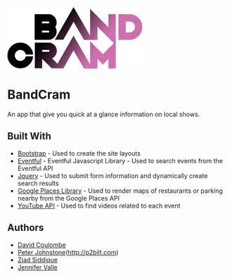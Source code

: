 
![BandCram Logo](assets/images/BandCram_Logo_blk.png)

# BandCram

An app that give you quick at a glance information on local shows.

## Built With

* [Bootstrap](https://getbootstrap.com/) - Used to create the site layouts
* [Eventful](http://api.eventful.com/) - Eventful Javascript Library - Used to search events from the Eventful API
* [Jquery](https://jquery.com/) - Used to submit form information and dynamically create search results
* [Google Places Library](https://developers.google.com/places/) - Used to render maps of restaurants or parking nearby from the Google Places API
* [YouTube API](https://developers.google.com/youtube/) - Used to find videos related to each event

## Authors

* [David Coulombe](https://github.com/DaveyStacks)
* [Peter Johnstone](https://github.com/p2bilt)(http://p2bilt.com)
* [Ziad Siddique](https://github.com/zssiddique)
* [Jennifer Valle](https://github.com/jvallexm)